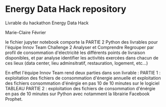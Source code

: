 # Energy Data Hack repository
 Livrable du hackathon Energy Data Hack



Marie-Claire Février

le fichier jupyter notebook comporte la PARTIE 2 Python des livrables pour l'équipe Innov Team
Challenge 2 Analyser et Comprendre
Regrouper par profil de consommation d'électricité les différents points de livraison disponibles, et par analyse identifier les activités exercées dans chacun de ces lieux (data center, lieu adminsitratif, restauration, logement, etc...)

En effet l'équipe Innov Team rend deux parties dans son livrable :
PARTIE 1 : exploitation des fichiers de consommation d'énergie annuelle et exploitation des fichiers consommation d'énérgie en pas 10 de 10 minutes sur le logiciel TABLEAU
PARTIE 2 : exploitation des fichiers de consommation d'énérgie en pas de 10 minutes sur Python avec notamment la librairie Facebook Prophet.